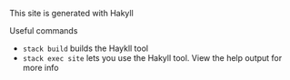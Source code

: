 This site is generated with Hakyll

Useful commands
* `stack build` builds the Haykll tool
* `stack exec site` lets you use the Hakyll tool. View the help output for more info